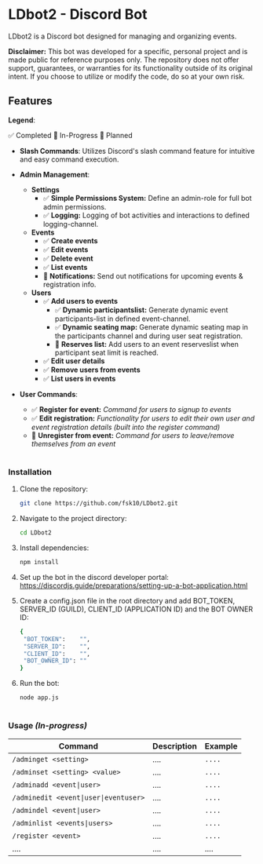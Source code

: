 # LDbot2 - Discord Bot

LDbot2 is a Discord bot designed for managing and organizing events. 

**Disclaimer:** 
This bot was developed for a specific, personal project and is made public for reference purposes only. The repository does not offer support, guarantees, or warranties for its functionality outside of its original intent. If you choose to utilize or modify the code, do so at your own risk.

## Features
**Legend**:

:white_check_mark: Completed :construction: In-Progress :calendar: Planned

- **Slash Commands**: Utilizes Discord's slash command feature for intuitive and easy command execution.


- **Admin Management**:
  - **Settings** 
    * :white_check_mark: **Simple Permissions System:** Define an admin-role for full bot admin permissions. 
    * :white_check_mark: **Logging:** Logging of bot activities and interactions to defined logging-channel.
  - **Events**
    * :white_check_mark: **Create events**
    * :white_check_mark: **Edit events**
    * :white_check_mark: **Delete event**
    * :white_check_mark: **List events**
    * :calendar: **Notifications:** Send out notifications for upcoming events & registration info.
  - **Users**
  	* :white_check_mark: **Add users to events**
  	  * :white_check_mark: **Dynamic participantslist:** Generate dynamic event participants-list in defined event-channel.
  	  * :white_check_mark: **Dynamic seating map:** Generate dynamic seating map in the participants channel and during user seat registration.
  	  * :calendar: **Reserves list:** Add users to an event reserveslist when participant seat limit is reached.
    * :white_check_mark: **Edit user details**
    * :white_check_mark: **Remove users from events**
    * :white_check_mark: **List users in events**


- **User Commands**:
	* :white_check_mark: **Register for event:** *Command for users to signup to events*
	* :white_check_mark: **Edit registration:** *Functionality for users to edit their own user and event registration details (built into the register command)*
	* :calendar: **Unregister from event:** *Command for users to leave/remove themselves from an event*


#
### Installation

1. Clone the repository:
   ```bash
   git clone https://github.com/fsk10/LDbot2.git
    ```
2. Navigate to the project directory:
   ```bash
   cd LDbot2
   ```
3. Install dependencies:
   ```bash
   npm install
   ```
4. Set up the bot in the discord developer portal:
   https://discordjs.guide/preparations/setting-up-a-bot-application.html
   
5. Create a config.json file in the root directory and add BOT_TOKEN, SERVER_ID (GUILD), CLIENT_ID (APPLICATION ID) and the BOT OWNER ID:
   ```bash
   {
    "BOT_TOKEN":	"",
    "SERVER_ID":	"",
    "CLIENT_ID":    "",
    "BOT_OWNER_ID":	"" 
   }
   ```
6. Run the bot:
   ```bash
   node app.js
   ```
#   
### Usage *(In-progress)*

| Command | Description | Example |
| ------- | ----------- | ------- |
| `/adminget <setting>` | .... | `....` |
| `/adminset <setting> <value>` | .... | `....` |
| `/adminadd <event\|user>` | .... | `....` |
| `/adminedit <event\|user\|eventuser>` | .... | `....` |
| `/admindel <event\|user>` | .... | `....` |
| `/adminlist <events\|users>` | .... | `....` |
| `/register <event>` | .... | `....` |
| ....      | ....         | ....     |
